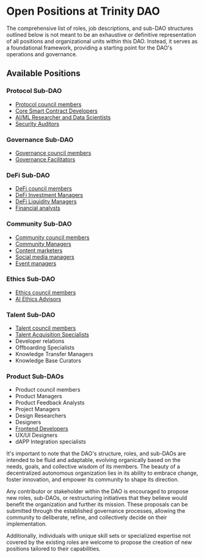 # Open Positions at Trinity DAO

The comprehensive list of roles, job descriptions, and sub-DAO structures outlined below is not meant to be an exhaustive or definitive representation of all positions and organizational units within this DAO. Instead, it serves as a foundational framework, providing a starting point for the DAO's operations and governance.

## Available Positions

### Protocol Sub-DAO
- [Protocol council members](https://github.com/Morlabs/Contributions/blob/main/Recurring_tasks/Open_positions/Protocol%20council%20members.md)
- [Core Smart Contract Developers](https://github.com/Morlabs/Contributions/blob/main/Recurring_tasks/Open_positions/Smart%20Contract%20Developer.md)
- [AI/ML Researcher and Data Scientists](https://github.com/Morlabs/Contributions/blob/main/Recurring_tasks/Open_positions/AI-ml%20researcher.md)
- [Security Auditors](https://github.com/Morlabs/Contributions/blob/main/Recurring_tasks/Open_positions/security%20auditor.md)

### Governance Sub-DAO
- [Governance council members](https://github.com/Morlabs/Contributions/blob/main/Recurring_tasks/Open_positions/Governance%20Council%20Member.md)
- [Governance Facilitators](https://github.com/Morlabs/Contributions/blob/main/Recurring_tasks/Open_positions/Governance%20Facilitator.md)

### DeFi Sub-DAO
- [DeFi council members](https://github.com/Morlabs/Contributions/blob/main/Recurring_tasks/Open_positions/DeFi%20Council%20Member.md)
- [DeFi Investment Managers](https://github.com/Morlabs/Contributions/blob/main/Recurring_tasks/Open_positions/DeFi%20Investment%20Manager.md)
- [DeFi Liquidity Managers](https://github.com/Morlabs/Contributions/blob/main/Recurring_tasks/Open_positions/DeFi%20Liquidity%20Manager.md)
- [Financial analysts](https://github.com/Morlabs/Contributions/blob/main/Recurring_tasks/Open_positions/Financial%20Analyst.md)

### Community Sub-DAO
- [Community council members](https://github.com/Morlabs/Contributions/blob/main/Recurring_tasks/Open_positions/Community%20Council%20Member.md)
- [Community Managers](https://github.com/Morlabs/Contributions/blob/main/Recurring_tasks/Open_positions/Community%20Manager.md)
- [Content marketers](https://github.com/Morlabs/Contributions/blob/main/Recurring_tasks/Open_positions/Content%20Marketer.md)
- [Social media managers](https://github.com/Morlabs/Contributions/blob/main/Recurring_tasks/Open_positions/Social%20Media%20Manager.md)
- [Event managers](https://github.com/Morlabs/Contributions/blob/main/Recurring_tasks/Open_positions/Event%20Manager)

### Ethics Sub-DAO
- [Ethics council members](https://github.com/Morlabs/Contributions/blob/main/Recurring_tasks/Open_positions/Ethics%20Council%20Member.md)
- [AI Ethics Advisors](https://github.com/Morlabs/Contributions/blob/main/Recurring_tasks/Open_positions/AI%20Ethics%20Advisor)

### Talent Sub-DAO
- [Talent council members](https://github.com/Morlabs/Contributions/blob/main/Recurring_tasks/Open_positions/Talent%20Council%20Member.md)
- [Talent Acquisition Specialists](https://github.com/Morlabs/Contributions/blob/main/Recurring_tasks/Open_positions/Talent%20Acquisition%20Specialist.md)
- Developer relations
- Offboarding Specialists
- Knowledge Transfer Managers
- Knowledge Base Curators

### Product Sub-DAOs
- Product council members
- Product Managers
- Product Feedback Analysts
- Project Managers
- Design Researchers
- Designers
- [Frontend Developers](https://github.com/Morlabs/Contributions/blob/main/Recurring_tasks/Open_positions/Frontend%20Developers.md)
- UX/UI Designers
- dAPP Integration specialists

It's important to note that the DAO's structure, roles, and sub-DAOs are intended to be fluid and adaptable, evolving organically based on the needs, goals, and collective wisdom of its members. The beauty of a decentralized autonomous organization lies in its ability to embrace change, foster innovation, and empower its community to shape its direction.

Any contributor or stakeholder within the DAO is encouraged to propose new roles, sub-DAOs, or restructuring initiatives that they believe would benefit the organization and further its mission. These proposals can be submitted through the established governance processes, allowing the community to deliberate, refine, and collectively decide on their implementation.

Additionally, individuals with unique skill sets or specialized expertise not covered by the existing roles are welcome to propose the creation of new positions tailored to their capabilities.
